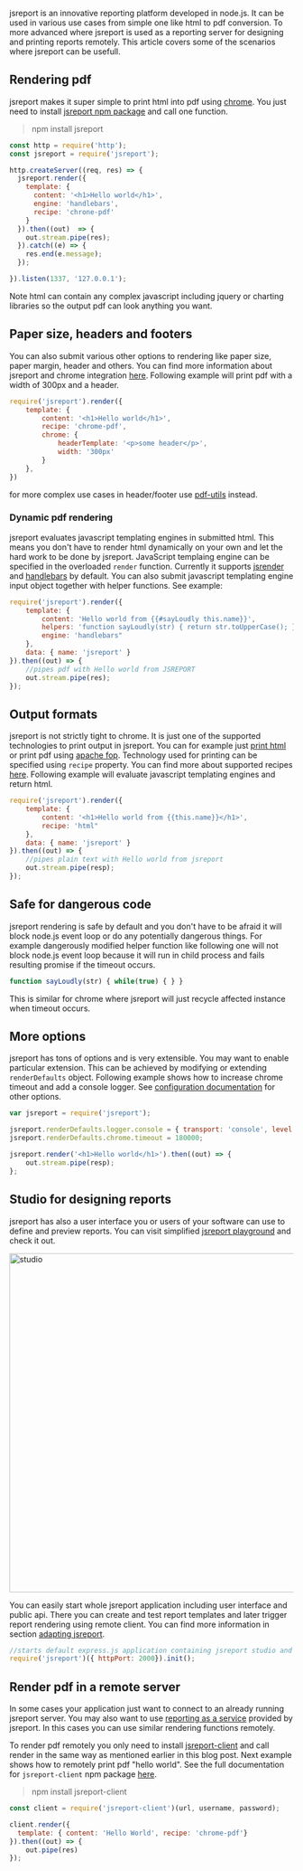 jsreport is an innovative reporting platform developed in node.js. It can be used in various use cases from simple one like html to pdf conversion. To more advanced where jsreport is used as a reporting server for designing and printing reports remotely. This article covers some of the scenarios where jsreport can be usefull.

## Rendering pdf
jsreport makes it super simple to print html into pdf using [chrome](/learn/chrome-pdf). You just need to install [jsreport npm package](https://www.npmjs.org/package/jsreport) and call one function.

> npm install jsreport

```js
const http = require('http');
const jsreport = require('jsreport');

http.createServer((req, res) => {
  jsreport.render({
    template: {
      content: '<h1>Hello world</h1>',
      engine: 'handlebars',
      recipe: 'chrone-pdf'
    }
  }).then((out)  => {
    out.stream.pipe(res);
  }).catch((e) => {
    res.end(e.message);
  });

}).listen(1337, '127.0.0.1');
```

Note html can contain any complex javascript including jquery or charting libraries so the output pdf can look anything you want.

## Paper size, headers and footers

You can also submit various other options to rendering like paper size, paper margin, header and others. You can find more information about jsreport and chrome integration [here](/learn/chrome-pdf). Following example will print pdf with a width of 300px and a header.

```js
require('jsreport').render({
	template: {
		content: '<h1>Hello world</h1>',
		recipe: 'chrome-pdf',
		chrome: {
			headerTemplate: '<p>some header</p>',
			width: '300px'
		}
	},
})
```

for more complex use cases in header/footer use [pdf-utils](/learn/pdf-utils) instead.

### Dynamic pdf rendering
jsreport evaluates javascript templating engines in submitted html. This means you don't have to render html dynamically on your own and let the hard work to be done by jsreport. JavaScript templaing engine can be specified in the overloaded `render` function. Currently it supports [jsrender](https://jsreport.net/learn/jsrender) and [handlebars](https://jsreport.net/learn/handlebars) by default. You can also submit javascript templating engine input object together with helper functions. See example:

```js
require('jsreport').render({
	template: {
		content: 'Hello world from {{#sayLoudly this.name}}',
		helpers: 'function sayLoudly(str) { return str.toUpperCase(); }',
		engine: 'handlebars"
	},
	data: { name: 'jsreport' }
}).then((out) => {
	//pipes pdf with Hello world from JSREPORT
	out.stream.pipe(res);
});
```

## Output formats
jsreport is not strictly tight to chrome. It is just one of the supported technologies to print output in jsreport. You can for example just [print html](https://jsreport.net/learn/html) or print pdf using [apache fop](https://jsreport.net/learn/fop-pdf). Technology used for printing can be specified using `recipe` property. You can find more about supported recipes [here](https://jsreport.net/learn/recipes). Following example will evaluate javascript templating engines and return html.

```js
require('jsreport').render({
	template: {
		content: '<h1>Hello world from {{this.name}}</h1>',
		recipe: 'html"
	},
	data: { name: 'jsreport' }
}).then((out) => {
	//pipes plain text with Hello world from jsreport
	out.stream.pipe(resp);
});
```

## Safe for dangerous code

jsreport rendering is safe by default and you don't have to be afraid it will block node.js event loop or do any potentially dangerous things.  For example dangerously modified helper function like following one will not block node.js event loop because it will run in child process and fails resulting promise if the timeout occurs.
```js
function sayLoudly(str) { while(true) { } }
```
This is similar for chrome where jsreport will just recycle affected instance when timeout occurs.

## More options

jsreport has tons of options and is very extensible.  You may want to enable particular extension. This can be achieved by modifying or extending `renderDefaults` object. Following example shows how to increase chrome timeout and add a console logger. See [configuration documentation](/learn/configuration) for other options.

```js
var jsreport = require('jsreport');

jsreport.renderDefaults.logger.console = { transport: 'console', level: 'debug' };
jsreport.renderDefaults.chrome.timeout = 180000;

jsreport.render('<h1>Hello world</h1>').then((out) => {
    out.stream.pipe(resp);
};
```

## Studio for designing reports

jsreport has also a user interface you or users of your software can use to define and preview reports.  You can visit simplified [jsreport playground](https://jsreport.net/playground) and check it out.

<a href="https://jsreport.net/screenshots/studio.png" target="_blank">
<img src="https://jsreport.net/screenshots/studio.png" alt="studio" style="width: 600px;"/>
</a>

You can easily start whole jsreport application including user interface and public api. There you can create and test report templates and later trigger report rendering using remote client. You can find more information in section [adapting jsreport](https://jsreport.net/learn/adapting-jsreport).

```js
//starts default express.js application containing jsreport studio and api
require('jsreport')({ httpPort: 2000}).init();
```

## Render pdf in a remote server

In some cases your application just want to connect to an already running jsreport server. You may also want to use [reporting as a service](https://jsreport.net/online) provided by jsreport. In this cases you can use similar rendering functions remotely.

To render pdf remotely you only need to install [jsreport-client](https://www.npmjs.org/package/jsreport-client) and call render in the same way as mentioned earlier in this blog post. Next example shows how to remotely print pdf "hello world". See the full documentation for `jsreport-client` npm package [here](https://jsreport.net/learn/nodejs-client).

> npm install jsreport-client

```js
const client = require('jsreport-client')(url, username, password);

client.render({
  template: { content: 'Hello World', recipe: 'chrome-pdf'}
}).then((out) => {
	out.pipe(res)
});
```
